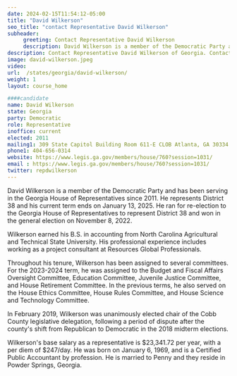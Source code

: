 ```yaml
---
date: 2024-02-15T11:54:12-05:00
title: "David Wilkerson"
seo_title: "contact Representative David Wilkerson"
subheader:
     greeting: Contact Representative David Wilkerson
     description: David Wilkerson is a member of the Democratic Party and has been serving in the Georgia House of Representatives since 2011. He represents District 38 and his current term ends on January 13, 2025.
description: Contact Representative David Wilkerson of Georgia. Contact information for David Wilkerson includes email address, phone number, and mailing address.
image: david-wilkerson.jpeg
video:
url:  /states/georgia/david-wilkerson/
weight: 1
layout: course_home

####candidate
name: David Wilkerson
state: Georgia
party: Democratic
role: Representative
inoffice: current
elected: 2011
mailing1: 309 State Capitol Building Room 611-E CLOB Atlanta, GA 30334
phone1: 404-656-0314
website: https://www.legis.ga.gov/members/house/760?session=1031/
email : https://www.legis.ga.gov/members/house/760?session=1031/
twitter: repdwilkerson
---
```


David Wilkerson is a member of the Democratic Party and has been serving in the Georgia House of Representatives since 2011. He represents District 38 and his current term ends on January 13, 2025. He ran for re-election to the Georgia House of Representatives to represent District 38 and won in the general election on November 8, 2022.

Wilkerson earned his B.S. in accounting from North Carolina Agricultural and Technical State University. His professional experience includes working as a project consultant at Resources Global Professionals.

Throughout his tenure, Wilkerson has been assigned to several committees. For the 2023-2024 term, he was assigned to the Budget and Fiscal Affairs Oversight Committee, Education Committee, Juvenile Justice Committee, and House Retirement Committee. In the previous terms, he also served on the House Ethics Committee, House Rules Committee, and House Science and Technology Committee.

In February 2019, Wilkerson was unanimously elected chair of the Cobb County legislative delegation, following a period of dispute after the county's shift from Republican to Democratic in the 2018 midterm elections.

Wilkerson's base salary as a representative is $23,341.72 per year, with a per diem of $247/day. He was born on January 6, 1969, and is a Certified Public Accountant by profession. He is married to Penny and they reside in Powder Springs, Georgia.
